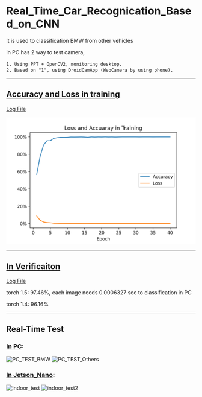 # Real_Time_Car_Recognication_Based_on_CNN

it is used to classification BMW from other vehicles

in PC has 2 way to test camera, 
    
    1. Using PPT + OpenCV2, monitoring desktop.
    2. Based on "1", using DroidCamApp (WebCamera by using phone).

----

## [Accuracy and Loss in training](./Loss_Acc_Visualization.py)

[Log File](./result/train.log)


![Acc_and_Loss](./images/Loss_and_Accuracy_in_Training.png)

---

## [In Verificaiton](./verificaiton.py)

[Log File](./result/verification.log)

torch 1.5: 97.46%, each image needs 0.0006327 sec to classification in PC

torch 1.4: 96.16%

---

## Real-Time Test
### [In PC](./Real-Time-test/PC.py):
![PC_TEST_BMW](./images/PC_TEST_BMW.png)
![PC_TEST_Others](./images/PC_TEST_Others.png)
### [In Jetson_Nano](./Real-Time-test/Jetson_Nano.py):
![indoor_test](./images/indoor_test.jpg)
![indoor_test2](./images/indoor_test2.jpg)